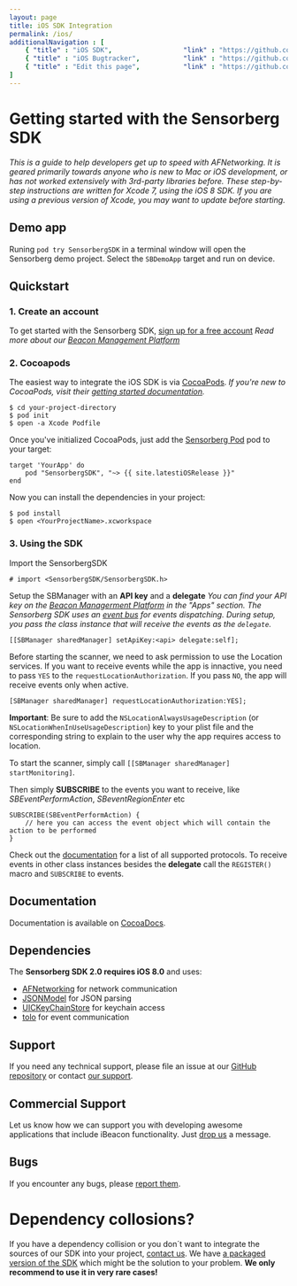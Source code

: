 ```yaml
---
layout: page
title: iOS SDK Integration
permalink: /ios/
additionalNavigation : [
    { "title" : "iOS SDK",                  "link" : "https://github.com/sensorberg-dev/ios-sdk" },
    { "title" : "iOS Bugtracker",           "link" : "https://github.com/sensorberg-dev/ios-sdk/issues" },
    { "title" : "Edit this page",           "link" : "https://github.com/sensorberg-dev/sensorberg-dev.github.io/edit/master/ios.md" }
]
---
```


# Getting started with the Sensorberg SDK

*This is a guide to help developers get up to speed with AFNetworking. It is geared primarily towards anyone who is new to Mac or iOS development, or has not worked extensively with 3rd-party libraries before.
These step-by-step instructions are written for Xcode 7, using the iOS 8 SDK. If you are using a previous version of Xcode, you may want to update before starting.*

## Demo app

Runing `pod try SensorbergSDK` in a terminal window will open the Sensorberg demo project.
Select the `SBDemoApp` target and run on device.

## Quickstart

### 1. Create an account

To get started with the Sensorberg SDK, [sign up for a free account](https://manage.sensorberg.com/#/signup)
*Read more about our [Beacon Management Platform](https://sensorberg.zendesk.com)*

### 2. Cocoapods

The easiest way to integrate the iOS SDK is via [CocoaPods](https://cocoapods.org/).
*If you're new to CocoaPods, visit their [getting started documentation](https://guides.cocoapods.org/using/getting-started.html).*

````
$ cd your-project-directory
$ pod init
$ open -a Xcode Podfile
````

Once you've initialized CocoaPods, just add the [Sensorberg Pod](https://cocoapods.org/pods/SensorbergSDK) pod to your target:

````
target 'YourApp' do
	pod "SensorbergSDK", "~> {{ site.latestiOSRelease }}"
end
````

Now you can install the dependencies in your project:

````
$ pod install
$ open <YourProjectName>.xcworkspace
````

### 3. Using the SDK

Import the SensorbergSDK

```
# import <SensorbergSDK/SensorbergSDK.h>
```

Setup the SBManager with an **API key** and a **delegate**
*You can find your API key on the [Beacon Managerment Platform](https://manage.sensorberg.com) in the "Apps" section.
The Sensorberg SDK uses an [event bus](https://en.wikipedia.org/wiki/Publish%E2%80%93subscribe_pattern) for events dispatching.
During setup, you pass the class instance that will receive the events as the `delegate`.*

```
[[SBManager sharedManager] setApiKey:<api> delegate:self];
```

Before starting the scanner, we need to ask permission to use the Location services.
If you want to receive events while the app is innactive, you need to pass `YES` to the `requestLocationAuthorization`. If you pass `NO`, the app will receive events only when active.

```
[SBManager sharedManager] requestLocationAuthorization:YES];
```
**Important**: Be sure to add the `NSLocationAlwaysUsageDescription` (or `NSLocationWhenInUseUsageDescription`) key to your plist file and the corresponding string to explain to the user why the app requires access to location.

To start the scanner, simply call `[[SBManager sharedManager] startMonitoring]`.

Then simply **SUBSCRIBE** to the events you want to receive, like *SBEventPerformAction*, *SBeventRegionEnter* etc

```
SUBSCRIBE(SBEventPerformAction) {
	// here you can access the event object which will contain the action to be performed
}
```
Check out the [documentation](http://cocoadocs.org/docsets/SensorbergSDK/) for a list of all supported protocols.
To receive events in other class instances besides the **delegate** call the `REGISTER()` macro and `SUBSCRIBE` to events.


## Documentation
Documentation is available on [CocoaDocs](http://cocoadocs.org/docsets/SensorbergSDK).


## Dependencies

The **Sensorberg SDK 2.0 requires iOS 8.0** and uses:

- [AFNetworking](https://github.com/AFNetworking/AFNetworking) for network communication
- [JSONModel](https://github.com/icanzilb/JSONModel) for JSON parsing
- [UICKeyChainStore](https://github.com/kishikawakatsumi/UICKeyChainStore) for keychain access
- [tolo](https://github.com/genzeb/tolo) for event communication

## Support

If you need any technical support, please file an issue at our [GitHub repository](https://github.com/sensorberg-dev/ios-sdk/issues/new) or contact [our support](https://sensorberg.zendesk.com/hc/en-us/requests/new).

## Commercial Support

Let us know how we can support you with developing awesome applications that include iBeacon functionality. Just [drop us](mailto:support@sensorberg.com) a message.

## Bugs

If you encounter any bugs, please [report them](https://github.com/sensorberg-dev/ios-sdk/issues).

<!--<div class="callout callout-info">-->
<!--    <h1><i class='fa fa-info-circle'></i>Tip: Edit the default beacon regions</h1>-->
<!--    <p>By default, the SDK will monitor all <a href="https://sensorberg.zendesk.com/hc/en-us/articles/201635021-How-is-a-Beacon-ID-structured-">the Sensorberg beacon</a> regions and all the regions you specify at manage.sensorberg.com. If you want to only use the actual regions of your active beacons set the default regions to an empty array:<br> -->
<!--    <pre><code class="language-text" data-lang="text">SBSDKManager.setDefaultRegions(@[])</code></pre>-->
<!--    Please note, you need the <a href="http://sensorberg-dev.github.io/ios-sdk/1.0.2/">1.0.2</a> release to use this feature</p>    -->
<!--</div>-->

<div class="callout callout-info">
    <h1><i class='fa fa-info-circle'></i>Dependency collosions?</h1>
    <p>If you have a dependency collision or you don´t want to integrate the sources of our SDK into your project, <a href="mailto:support@sensorbergcom">contact us</a>. We have <a href="https://github.com/sensorberg-dev/ios-sdk/tree/v2m">a packaged version of the SDK</a> which might be the solution to your problem. <strong>We only recommend to use it in very rare cases!</strong></p>
</div>


<br/>
<br/>
<br/>
<br/>
<br/>

